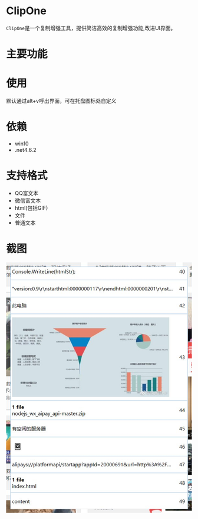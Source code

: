 # ClipOne
`ClipOne`是一个复制增强工具，提供简洁高效的复制增强功能,改进UI界面。
# 主要功能

# 使用
默认通过alt+v呼出界面，可在托盘图标处自定义

# 依赖
- win10
- .net4.6.2

# 支持格式
- QQ富文本
- 微信富文本
- html(包括GIF)
- 文件
- 普通文本

# 截图
![截图](https://github.com/silentmoooon/ClipOne/blob/master/image.jpg)

